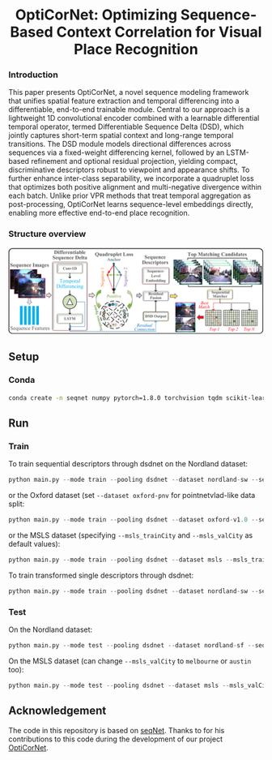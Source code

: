 <p align="center">
<h1 align="center">OptiCorNet: Optimizing Sequence-Based Context Correlation for Visual Place Recognition</h1>
 <p align="center">

###  Introduction

This paper presents OptiCorNet, a novel sequence modeling framework that unifies spatial feature extraction and temporal differencing into a differentiable, end-to-end trainable module. Central to our approach is a lightweight 1D convolutional encoder combined with a learnable differential temporal operator, termed Differentiable Sequence Delta (DSD), which jointly captures short-term spatial context and long-range temporal transitions. The DSD module models directional differences across sequences via a fixed-weight differencing kernel, followed by an LSTM-based refinement and optional residual projection, yielding compact, discriminative descriptors robust to viewpoint and appearance shifts. To further enhance inter-class separability, we incorporate a quadruplet loss that optimizes both positive alignment and multi-negative divergence within each batch. Unlike prior VPR methods that treat temporal aggregation as post-processing, OptiCorNet learns sequence-level embeddings directly, enabling more effective end-to-end place recognition.

###  Structure overview

![alt text](image.png)

## Setup
### Conda
```bash
conda create -n seqnet numpy pytorch=1.8.0 torchvision tqdm scikit-learn faiss tensorboardx h5py -c pytorch -c conda-forge
```

## Run

### Train
To train sequential descriptors through dsdnet on the Nordland dataset:
```python
python main.py --mode train --pooling dsdnet --dataset nordland-sw --seqL 10 --w 5 --outDims 4096 --expName "w5"
```
or the Oxford dataset (set `--dataset oxford-pnv` for pointnetvlad-like data split:
```python
python main.py --mode train --pooling dsdnet --dataset oxford-v1.0 --seqL 5 --w 3 --outDims 4096 --expName "w3"
```
or the MSLS dataset (specifying `--msls_trainCity` and `--msls_valCity` as default values):
```python
python main.py --mode train --pooling dsdnet --dataset msls --msls_trainCity melbourne --msls_valCity austin --seqL 5 --w 3 --outDims 4096 --expName "msls_w3"
```

To train transformed single descriptors through dsdnet:
```python
python main.py --mode train --pooling dsdnet --dataset nordland-sw --seqL 1 --w 1 --outDims 4096 --expName "w1"
```

### Test
On the Nordland dataset:
```python
python main.py --mode test --pooling dsdnet --dataset nordland-sf --seqL 5 --split test --resume ./data/runs/Jun03_15-22-44_l10_w5/ 
```
On the MSLS dataset (can change `--msls_valCity` to `melbourne` or `austin` too):
```python
python main.py --mode test --pooling dsdnet --dataset msls --msls_valCity amman --seqL 5 --split test --resume ./data/runs/<modelName>/
```
  
## Acknowledgement
The code in this repository is based on [seqNet](https://github.com/oravus/seqNet). Thanks to for his contributions to this code during the development of our project [OptiCorNet](https://github.com/CV4RA/OptiCorNet.git).
